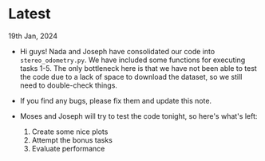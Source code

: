 # Latest
19th Jan, 2024
- Hi guys! Nada and Joseph have consolidated our code into `stereo_odometry.py`. We have included some functions for executing tasks 1-5. The only bottleneck here is that we have not been able to test the code due to a lack of space to download the dataset, so we still need to double-check things.

- If you find any bugs, please fix them and update this note.

- Moses and Joseph will try to test the code tonight, so here's what's left:
  1. Create some nice plots
  2. Attempt the bonus tasks
  3. Evaluate performance
